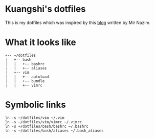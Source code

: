 # Kuangshi's dotfiles

This is my dotfiles which was inspired by this [blog](http://mirnazim.org/writings/vim-plugins-i-use/) written by Mir Nazim.

# What it looks like

```
+-- ~/dotfiles
|	+-- bash
|	|	+-- bashrc
|	| 	+-- aliases
|	+-- vim
|	|	+-- autoload
|	|	+-- bundle
|	|	+--	vimrc
```
# Symbolic links

```
ln -s ~/dotfiles/vim ~/.vim
ln -s ~/dotfiles/vim/vimrc ~/.vimrc
ln -s ~/dotfiles/bash/bashrc ~/.bashrc
ln -s ~/dotfiles/bash/aliases ~/.bash_aliases
````

